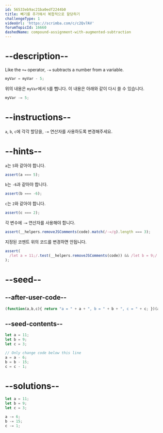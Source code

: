 ```yaml
---
id: 56533eb9ac21ba0edf2244b0
title: 빼기를 추가해서 복합적으로 할당하기
challengeType: 1
videoUrl: 'https://scrimba.com/c/c2Qv7AV'
forumTopicId: 16660
dashedName: compound-assignment-with-augmented-subtraction
---
```


# --description--

Like the `+=` operator, `-=` subtracts a number from a variable.

```js
myVar = myVar - 5;
```

위의 내용은 `myVar`에서 `5`를 뺍니다. 이 내용은 아래와 같이 다시 쓸 수 있습니다.

```js
myVar -= 5;
```

# --instructions--

`a`, `b`, `c`에 각각 할당을, `-=` 연산자를 사용하도록 변경해주세요.

# --hints--

`a`는 `5`와 같아야 합니다.

```js
assert(a === 5);
```

`b`는 `-6`과 같아야 합니다.

```js
assert(b === -6);
```

`c`는 `2`와 같아야 합니다.

```js
assert(c === 2);
```

각 변수에 `-=` 연산자를 사용해야 합니다.

```js
assert(__helpers.removeJSComments(code).match(/-=/g).length === 3);
```

지정된 코멘트 위의 코드를 변경하면 안됩니다.

```js
assert(
  /let a = 11;/.test(__helpers.removeJSComments(code)) && /let b = 9;/.test(__helpers.removeJSComments(code)) && /let c = 3;/.test(__helpers.removeJSComments(code))
);
```

# --seed--

## --after-user-code--

```js
(function(a,b,c){ return "a = " + a + ", b = " + b + ", c = " + c; })(a,b,c);
```

## --seed-contents--

```js
let a = 11;
let b = 9;
let c = 3;

// Only change code below this line
a = a - 6;
b = b - 15;
c = c - 1;
```

# --solutions--

```js
let a = 11;
let b = 9;
let c = 3;

a -= 6;
b -= 15;
c -= 1;
```
